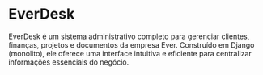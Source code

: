 # EverDesk
EverDesk é um sistema administrativo completo para gerenciar clientes, finanças, projetos e documentos da empresa Ever. Construído em Django (monolito), ele oferece uma interface intuitiva e eficiente para centralizar informações essenciais do negócio.
